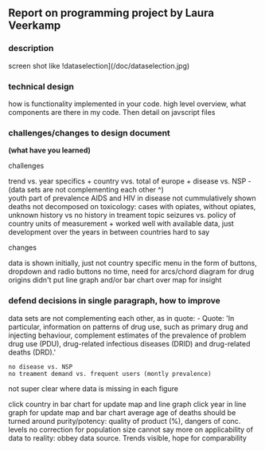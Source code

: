 ## Report on programming project by Laura Veerkamp

### description

screen shot like !dataselection](/doc/dataselection.jpg)

### technical design

how is functionality implemented in your code. high level overview, what components are there in my code. Then detail on javscript files

### challenges/changes to design document 

**(what have you learned)**

challenges

trend vs. year specifics +
country vvs. total of europe +
disease vs. NSP - (data sets are not complementing each other ^)	
youth part of prevalence
AIDS and HIV in disease not cummulatively shown
deaths not decomposed on toxicology: cases with opiates, without opiates, unknown
history vs no history in treament topic
seizures vs. policy of country
units of measurement +
worked well with available data, just development over the years in between countries hard to say


changes

data is shown initially, just not country specific
menu in the form of buttons, dropdown and radio buttons
no time, need for arcs/chord diagram for drug origins
didn't put line graph and/or bar chart over map for insight

### defend decisions in single paragraph, how to improve

data sets are not complementing each other, as in quote:
    - Quote: 'In particular, information on patterns of drug use, 
	such as primary drug and injecting behaviour, complement estimates of the 
	prevalence of problem drug use (PDU), drug-related infectious diseases (DRID) 
	and drug-related deaths (DRD).'
	
	no disease vs. NSP
	no treament demand vs. frequent users (montly prevalence)

not super clear where data is missing in each figure

click country in bar chart for update map and line graph
click year in line graph for update map and bar chart
average age of deaths should be turned around
purity/potency: quality of product (%), dangers of conc. levels
no correction for population size
cannot say more on applicability of data to reality: obbey data source. Trends visible, hope for comparability
